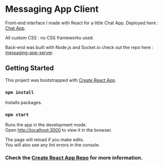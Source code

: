 # Messaging App Client

Front-end interface I made with React for a little Chat App. Deployed here : [Chat App](https://messaging-app-client-kgvp0buv6-arieloo.vercel.app).

All custom CSS : no CSS frameworks used.

Back-end was built with Node.js and Socket.io check out the repo here : [messaging-app-server](https://github.com/arieloO/messaging-app-server).




## Getting Started

This project was bootstrapped with [Create React App](https://github.com/facebook/create-react-app).

### `npm install`

Installs packages.

### `npm start`

Runs the app in the development mode.\
Open [http://localhost:3000](http://localhost:3000) to view it in the browser.

The page will reload if you make edits.\
You will also see any lint errors in the console.


### Check the [Create React App Repo](https://github.com/facebook/create-react-app) for more information.
